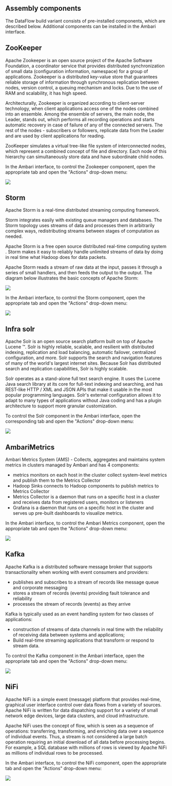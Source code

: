 ## Assembly components

The DataFlow build variant consists of pre-installed components, which are described below. Additional components can be installed in the Ambari interface.

## ZooKeeper

Apache Zookeeper is an open source project of the Apache Software Foundation, a coordinator service that provides distributed synchronization of small data (configuration information, namespace) for a group of applications. Zookeeper is a distributed key-value store that guarantees reliable storage of information through synchronous replication between nodes, version control, a queuing mechanism and locks. Due to the use of RAM and scalability, it has high speed.

Architecturally, Zookeeper is organized according to client-server technology, when client applications access one of the nodes combined into an ensemble. Among the ensemble of servers, the main node, the Leader, stands out, which performs all recording operations and starts automatic recovery in case of failure of any of the connected servers. The rest of the nodes - subscribers or followers, replicate data from the Leader and are used by client applications for reading.

ZooKeeper simulates a virtual tree-like file system of interconnected nodes, which represent a combined concept of file and directory. Each node of this hierarchy can simultaneously store data and have subordinate child nodes.

In the Ambari interface, to control the Zookeeper component, open the appropriate tab and open the "Actions" drop-down menu:

![](./assets/1601845501406.d11-png)

## Storm

Apache Storm is a real-time distributed streaming computing framework.

Storm integrates easily with existing queue managers and databases. The Storm topology uses streams of data and processes them in arbitrarily complex ways, redistributing streams between stages of computation as needed.

Apache Storm is a free open source distributed real-time computing system . Storm makes it easy to reliably handle unlimited streams of data by doing in real time what Hadoop does for data packets.

Apache Storm reads a stream of raw data at the input, passes it through a series of small handlers, and then feeds the output to the output. The diagram below illustrates the basic concepts of Apache Storm:

![](./assets/1601850108811-apache_shtorm_core_concept.png)

In the Ambari interface, to control the Storm component, open the appropriate tab and open the "Actions" drop-down menu:

![](./assets/1601850213507.d14-png)

## Infra solr

Apache Solr is an open source search platform built on top of Apache Lucene ™. Solr is highly reliable, scalable, and resilient with distributed indexing, replication and load balancing, automatic failover, centralized configuration, and more. Solr supports the search and navigation features of many of the world's largest internet sites. Because Solr has distributed search and replication capabilities, Solr is highly scalable.

Solr operates as a stand-alone full text search engine. It uses the Lucene Java search library at its core for full-text indexing and searching, and has REST-like HTTP / XML and JSON APIs that make it usable in the most popular programming languages. Solr's external configuration allows it to adapt to many types of applications without Java coding and has a plugin architecture to support more granular customization.

To control the Solr component in the Ambari interface, open the corresponding tab and open the "Actions" drop-down menu:

![](./assets/1601849912980.d13-png)

## AmbariMetrics

Ambari Metrics System (AMS) - Collects, aggregates and maintains system metrics in clusters managed by Ambari and has 4 components:

- metrics monitors on each host in the cluster collect system-level metrics and publish them to the Metrics Collector
- Hadoop Sinks connects to Hadoop components to publish metrics to Metrics Collector
- Metrics Collector is a daemon that runs on a specific host in a cluster and receives data from registered users, monitors or listeners
- Grafana is a daemon that runs on a specific host in the cluster and serves up pre-built dashboards to visualize metrics.

In the Ambari interface, to control the Ambari Metrics component, open the appropriate tab and open the "Actions" drop-down menu:

![](./assets/1601847822967.d12-png)

## Kafka

Apache Kafka is a distributed software message broker that supports transactionality when working with event consumers and providers:

- publishes and subscribes to a stream of records like message queue and corporate messaging
- stores a stream of records (events) providing fault tolerance and reliability
- processes the stream of records (events) as they arrive

Kafka is typically used as an event handling system for two classes of applications:

- construction of streams of data channels in real time with the reliability of receiving data between systems and applications;
- Build real-time streaming applications that transform or respond to stream data.

To control the Kafka component in the Ambari interface, open the appropriate tab and open the "Actions" drop-down menu:

![](./assets/1601851797294.kafka-png)

## NiFi

Apache NiFi is a simple event (message) platform that provides real-time, graphical user interface control over data flows from a variety of sources. Apache NiFi is written for data dispatching support for a variety of small network edge devices, large data clusters, and cloud infrastructure.

Apache NiFi uses the concept of flow, which is seen as a sequence of operations: transferring, transforming, and enriching data over a sequence of individual events. Thus, a stream is not considered a large batch operation requiring an initial download of all data before processing begins. For example, a SQL database with millions of rows is viewed by Apache NiFi as millions of individual rows to be processed.

In the Ambari interface, to control the NiFi component, open the appropriate tab and open the "Actions" drop-down menu:

![](./assets/1601852027253.nifi-png)
